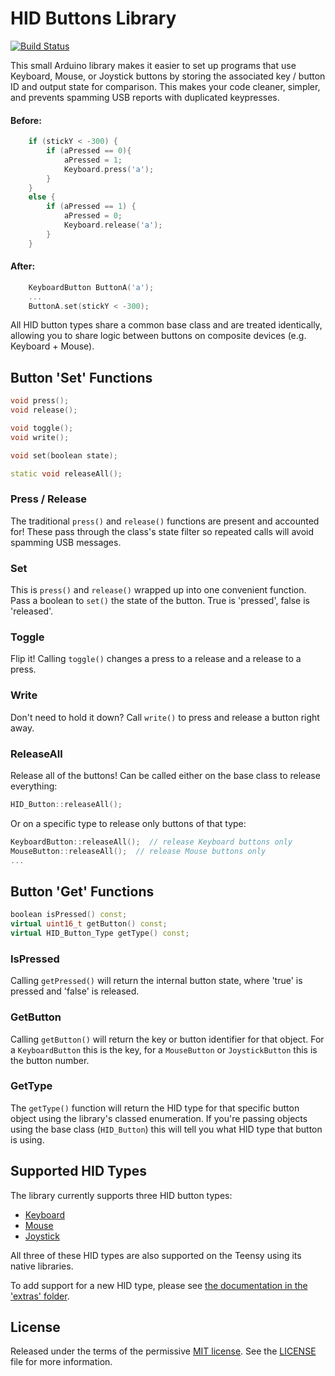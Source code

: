 # HID Buttons Library

[![Build Status](https://travis-ci.org/dmadison/HID_Buttons.svg?branch=master)](https://travis-ci.org/dmadison/HID_Buttons)

This small Arduino library makes it easier to set up programs that use Keyboard, Mouse, or Joystick buttons by storing the associated key / button ID and output state for comparison. This makes your code cleaner, simpler, and prevents spamming USB reports with duplicated keypresses.

#### Before:

```cpp
	if (stickY < -300) {
		if (aPressed == 0){
			aPressed = 1;
			Keyboard.press('a');
		}
	}
	else {
		if (aPressed == 1) {
			aPressed = 0;
			Keyboard.release('a');
		}
	}
```

#### After:

```cpp
	KeyboardButton ButtonA('a');
	...
	ButtonA.set(stickY < -300);
```

All HID button types share a common base class and are treated identically, allowing you to share logic between buttons on composite devices (e.g. Keyboard + Mouse).

## Button 'Set' Functions
```cpp
void press();
void release();

void toggle();
void write();

void set(boolean state);

static void releaseAll();
```

### Press / Release

The traditional `press()` and `release()` functions are present and accounted for! These pass through the class's state filter so repeated calls will avoid spamming USB messages.

### Set

This is `press()` and `release()` wrapped up into one convenient function. Pass a boolean to `set()` the state of the button. True is 'pressed', false is 'released'.

### Toggle

Flip it! Calling `toggle()` changes a press to a release and a release to a press.

### Write

Don't need to hold it down? Call `write()` to press and release a button right away.

### ReleaseAll

Release all of the buttons! Can be called either on the base class to release everything:
```cpp
HID_Button::releaseAll();
```
Or on a specific type to release only buttons of that type:
```cpp
KeyboardButton::releaseAll();  // release Keyboard buttons only
MouseButton::releaseAll();  // release Mouse buttons only
...
```
## Button 'Get' Functions
```cpp
boolean isPressed() const;
virtual uint16_t getButton() const;
virtual HID_Button_Type getType() const;
```

### IsPressed

Calling `getPressed()` will return the internal button state, where 'true' is pressed and 'false' is released.

### GetButton

Calling `getButton()` will return the key or button identifier for that object. For a `KeyboardButton` this is the key, for a `MouseButton` or `JoystickButton` this is the button number.

### GetType

The `getType()` function will return the HID type for that specific button object using the library's classed enumeration. If you're passing objects using the base class (`HID_Button`) this will tell you what HID type that button is using.

## Supported HID Types
The library currently supports three HID button types:
* [Keyboard](https://www.arduino.cc/reference/en/language/functions/usb/keyboard/)
* [Mouse](https://www.arduino.cc/reference/en/language/functions/usb/mouse/)
* [Joystick](https://github.com/MHeironimus/ArduinoJoystickLibrary)

All three of these HID types are also supported on the Teensy using its native libraries.

To add support for a new HID type, please see [the documentation in the 'extras' folder](extras/Adding%20New%20Button%20Types.md).

## License
Released under the terms of the permissive [MIT license](https://opensource.org/licenses/MIT). See the [LICENSE](LICENSE) file for more information.
